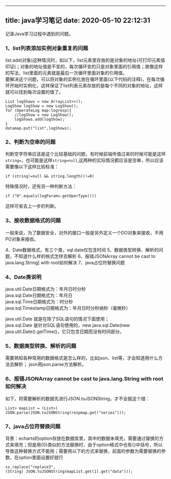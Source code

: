 
---
title: java学习笔记
date: 2020-05-10 22:12:31
---

记录Java学习过程中遇到的问题。
<!--more-->

### 1、list列表添加实例对象重复的问题
list.add(对象)这种情况时，如以下，list元素里存放的是对象的地址(可打印元素值印证)；对象的地址值是不变的，每次循环变的只是对象里面的引用值；故像这样的写法，list里面的元素就是最后一次循环里面对象的引用值。<br />
要解决这个问题，可以将对象的实例化放在循环里面(以下代码的注释)，在每次循环开始时实例化，这样保证了list列表元素存放的是每个不同的对象的地址，这样就可以找到每次设置的值了。


<pre><code>List<LogShow> logShows = new ArrayList<>();
LogShow logShow = new LogShow();
for (OperateLog map:logresp){
    //logShow = new LogShow();
    logShows.add(logShow);
}
datamap.put("list",logShows);
</code></pre>

### 2、判断为空串的问题
判断空字符串应该是这个比较基础的问题，有时候前端传值过来的时候可能是这样<code>string=</code>，也可能是这样<code>string=null</code>,这两种的实际情况都应该是空串，所以应该需要像以下这样比较标准：
<pre><code>if (string!=null && string.length()!=0)
</code></pre>
特殊情况时，还有另一种判断方法：
<pre><code>if ("0".equals(logParams.getOperType()))
</code></pre>
这样可省去上一步的判断。
### 3、接收数据格式的问题
一般来说，为了数据安全，对外的接口一般是另外定义一个DO对象来接收，不用PO对象来接收。

4、Date数据格式，有三个类，sql.date仅包含时间
5、数据类型转换、解析的问题，不知道什么样的格式怎样去解析
6、报错JSONArray cannot be cast to java.lang.String] with root如何解决
7、java占位符替换问题
### 4、Date类说明
java.util.Date日期格式为：年月日时分秒 <br />
java.sql.Date日期格式为：年月日<br />
java.sql.Time日期格式为：时分秒 <br />
java.sql.Timestamp日期格式为：年月日时分秒纳秒（毫微秒）<br />

java.util.Date 就是在除了SQL语句的情况下面使用；<br />
java.sql.Date 是针对SQL语句使用的，new java.sql.Date(new java.util.Date().getTime()，它只包含日期而没有时间部分。<br />
### 5、数据类型转换、解析的问题
需要熟知各种常用的数据格式是怎么样的，比如json、list等，才会知道用什么方法去解析；
json用json.parse方法解析。
### 6、报错JSONArray cannot be cast to java.lang.String with root如何解决
如下，将需要解析的数据先进行JSON.toJSONString，才不会报这个错：
<pre><code>List<Map<String,Object>> mapList = (List<Map<String,Object>>) JSON.parse(JSON.toJSONString(respmap.get("series")));
</code></pre>
### 7、java占位符替换问题
背景：echarts的option存放在数据库里，其中的数据未填充，需要通过替换的方式来填充；但是用{0}类似的方法替换时，由于option格式中也有{}中括号，所以导致这种替换方式不能用；需要用以下的方式来替换，前面的参数为需要替换的参数，在option里面设置好就行<pre><code>ss.replace("replace3", (String) JSON.toJSONString(mapList.get(1).get("data")));</pre><code>

